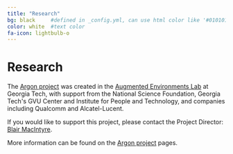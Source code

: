 ```yaml
---
title: "Research"
bg: black     #defined in _config.yml, can use html color like '#010101'
color: white  #text color
fa-icon: lightbulb-o
---
```


# Research

The [Argon project](http://argon.gatech.edu) was created in the [Augmented Environments Lab](http://ael.gatech.edu/lab) at Georgia Tech, with support from the National Science Foundation, Georgia Tech's GVU Center and Institute for People and Technology, and companies including Qualcomm and Alcatel-Lucent.  

If you would like to support this project, please contact the Project Director: [Blair MacIntyre](mailto:blair@cc.gatech.edu).

More information can be found on the [Argon project](http://argon.gatech.edu) pages.
